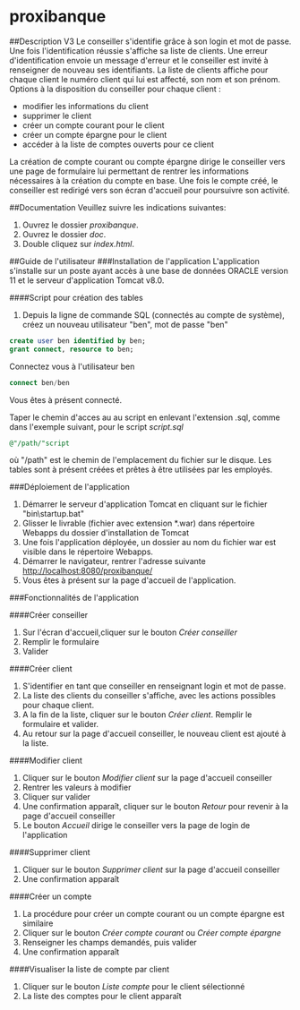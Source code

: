 # proxibanque

##Description V3
Le conseiller s'identifie grâce à son login et mot de passe. Une fois l'identification réussie s'affiche sa liste de clients. Une erreur d'identification envoie un message d'erreur et le conseiller est invité à renseigner de nouveau ses identifiants.
La liste de clients affiche pour chaque client le numéro client qui lui est affecté, son nom et son prénom.
Options à la disposition du conseiller pour chaque client :

* modifier les informations du client
* supprimer le client
* créer un compte courant pour le client
* créer un compte épargne pour le client
* accéder à la liste de comptes ouverts pour ce client

La création de compte courant ou compte épargne dirige le conseiller vers une page de formulaire lui permettant de rentrer les informations nécessaires à la création du compte en base.
Une fois le compte créé, le conseiller est redirigé vers son écran d'accueil pour poursuivre son activité.

##Documentation
Veuillez suivre les indications suivantes:

1. Ouvrez le dossier *proxibanque*.
2. Ouvrez le dossier *doc*.
3. Double cliquez sur *index.html*.

##Guide de l'utilisateur
###Installation de l'application
L'application s'installe sur un poste ayant accès à une base de données ORACLE version 11 et le serveur d'application Tomcat v8.0.

####Script pour création des tables
1. Depuis la ligne de commande SQL (connectés au compte de système), créez un nouveau utilisateur "ben", mot de passe "ben"
```sql
create user ben identified by ben;
grant connect, resource to ben;
```
Connectez vous à l'utilisateur ben
```sql
connect ben/ben
```
Vous êtes à présent connecté.

Taper le chemin d'acces au au script en enlevant l'extension .sql, comme dans l'exemple suivant, pour le script *script.sql*
```sql
@"/path/"script
```
où "/path" est le chemin de l'emplacement du fichier sur le disque.
Les tables sont à présent créées et prêtes à être utilisées par les employés.

###Déploiement de l'application

1. Démarrer le serveur d'application Tomcat en cliquant sur le fichier "bin\startup.bat"
2. Glisser le livrable (fichier avec extension *.war) dans répertoire Webapps du dossier d'installation de Tomcat
3. Une fois l'application déployée, un dossier au nom du fichier war est visible dans le répertoire Webapps.
4. Démarrer le navigateur, rentrer l'adresse suivante <http://localhost:8080/proxibanque/>
5. Vous êtes à présent sur la page d'accueil de l'application.

###Fonctionnalités de l'application

####Créer conseiller
1. Sur l'écran d'accueil,cliquer sur le bouton *Créer conseiller*
2. Remplir le formulaire
3. Valider
	
####Créer client

1. S'identifier en tant que conseiller en renseignant login et mot de passe.
2. La liste des clients du conseiller s'affiche, avec les actions possibles pour chaque client.
3. A la fin de la liste, cliquer sur le bouton *Créer client*. Remplir le formulaire et valider. 
4. Au retour sur la page d'accueil conseiller, le nouveau client est ajouté à la liste.

####Modifier client
1. Cliquer sur le bouton *Modifier client* sur la page d'accueil conseiller
2. Rentrer les valeurs à modifier
3. Cliquer sur valider
4. Une confirmation apparaît, cliquer sur le bouton *Retour* pour revenir à la page d'accueil conseiller
5. Le bouton *Accueil* dirige le conseiller vers la page de login de l'application
	
####Supprimer client
1. Cliquer sur le bouton *Supprimer client* sur la page d'accueil conseiller
2. Une confirmation apparaît
	
####Créer un compte
1. La procédure pour créer un compte courant ou un compte épargne est similaire 
2. Cliquer sur le bouton *Créer compte courant* ou *Créer compte épargne*
3. Renseigner les champs demandés, puis valider
4. Une confirmation apparaît
	
####Visualiser la liste de compte par client
1. Cliquer sur le bouton *Liste compte* pour le client sélectionné
2. La liste des comptes pour le client apparaît
